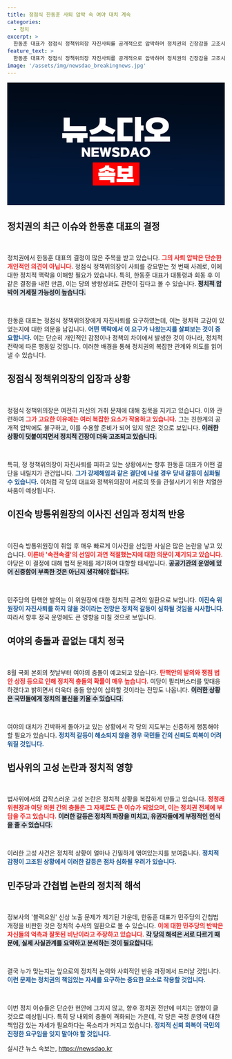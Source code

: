 ```yaml
---
title: 정점식 한동훈 사퇴 압박 속 여야 대치 계속
categories:
  - 정치
excerpt: >
  한동훈 대표가 정점식 정책위의장 자진사퇴를 공개적으로 압박하며 정치권의 긴장감을 고조시키고 있습니다. 대통령과의 회동 후 전개된 이 사태의 배경과 여야 간의 계속되는 충돌 양상을 깊이 있게 분석해봅니다. 클릭하여 정치의 숨은 속내를 파헤쳐보세요!
feature_text: >
  한동훈 대표가 정점식 정책위의장 자진사퇴를 공개적으로 압박하며 정치권의 긴장감을 고조시키고 있습니다. 대통령과의 회동 후 전개된 이 사태의 배경과 여야 간의 계속되는 충돌 양상을 깊이 있게 분석해봅니다. 클릭하여 정치의 숨은 속내를 파헤쳐보세요!
image: '/assets/img/newsdao_breakingnews.jpg'
---
```


<p><img src="/assets/img/newsdao_breakingnews.jpg" alt="flaretime 속보" /></p>

<h2 data-ke-size="size26">정치권의 최근 이슈와 한동훈 대표의 결정</h2>

<p data-ke-size="size16">&nbsp;</p>

<p>정치권에서 한동훈 대표의 결정이 많은 주목을 받고 있습니다. <b><span style="color: #ee2323;">그의 사퇴 압박은 단순한 개인적인 의견이 아닙니다.</span></b> 정점식 정책위의장이 사퇴를 강요받는 첫 번째 사례로, 이에 대한 정치적 맥락을 이해할 필요가 있습니다. 특히, 한동훈 대표가 대통령과 회동 후 이 같은 결정을 내린 만큼, 이는 당의 방향성과도 관련이 깊다고 볼 수 있습니다. <b><span style="background-color: #21538527;">정치적 압박이 거세질 가능성이 높습니다.</span></b></p>

<p data-ke-size="size16">&nbsp;</p>

<p>한동훈 대표는 정점식 정책위의장에게 자진사퇴를 요구하였는데, 이는 정치적 교감이 있었는지에 대한 의문을 남깁니다. <b><span style="color: #1a5490;">어떤 맥락에서 이 요구가 나왔는지를 살펴보는 것이 중요합니다.</span></b> 이는 단순히 개인적인 감정이나 정책의 차이에서 발생한 것이 아니라, 정치적 전략에 따른 행동일 것입니다. 이러한 배경을 통해 정치권의 복잡한 관계와 의도를 읽어낼 수 있습니다.</p>

<h2 data-ke-size="size26">정점식 정책위의장의 입장과 상황</h2>

<p data-ke-size="size16">&nbsp;</p>

<p>정점식 정책위의장은 여전히 자신의 거취 문제에 대해 침묵을 지키고 있습니다. 이와 관련하여 <b><span style="color: #ee2323;">그가 고요한 이유에는 여러 복잡한 요소가 작용하고 있습니다.</span></b> 그는 친한계의 공개적 압박에도 불구하고, 이를 수용할 준비가 되어 있지 않은 것으로 보입니다. <b><span style="background-color: #21538527;">이러한 상황이 덧붙여지면서 정치적 긴장이 더욱 고조되고 있습니다.</span></b></p>

<p data-ke-size="size16">&nbsp;</p>

<p>특히, 정 정책위의장이 자진사퇴를 피하고 있는 상황에서는 향후 한동훈 대표가 어떤 결단을 내릴지가 관건입니다. <b><span style="color: #1a5490;">그가 강제해임과 같은 결단에 나설 경우 당내 갈등이 심화될 수 있습니다.</span></b> 이처럼 각 당의 대표와 정책위의장이 서로의 뜻을 관철시키기 위한 치열한 싸움이 예상됩니다.</p>

<h2 data-ke-size="size26">이진숙 방통위원장의 이사진 선임과 정치적 반응</h2>

<p data-ke-size="size16">&nbsp;</p>

<p>이진숙 방통위원장이 취임 후 매우 빠르게 이사진을 선임한 사실은 많은 논란을 낳고 있습니다. <b><span style="color: #ee2323;">이른바 '속전속결'의 선임이 과연 적절했는지에 대한 의문이 제기되고 있습니다.</span></b> 야당은 이 결정에 대해 법적 문제를 제기하며 대항할 태세입니다. <b><span style="background-color: #21538527;">공공기관의 운영에 있어 신중함이 부족한 것은 아닌지 생각해야 합니다.</span></b></p>

<p data-ke-size="size16">&nbsp;</p>

<p>민주당의 탄핵안 발의는 이 위원장에 대한 정치적 공격의 일환으로 보입니다. <b><span style="color: #1a5490;">이진숙 위원장이 자진사퇴를 하지 않을 것이라는 전망은 정치적 갈등이 심화될 것임을 시사합니다.</span></b> 따라서 향후 정국 운영에도 큰 영향을 미칠 것으로 보입니다.</p>

<h2 data-ke-size="size26">여야의 충돌과 끝없는 대치 정국</h2>

<p data-ke-size="size16">&nbsp;</p>

<p>8월 국회 본회의 첫날부터 여야의 충돌이 예고되고 있습니다. <b><span style="color: #ee2323;">탄핵안의 발의와 쟁점 법안 상정 등으로 인해 정치적 충돌의 확률이 매우 높습니다.</span></b> 여당이 필리버스터를 맞대응하겠다고 밝히면서 더욱더 충돌 양상이 심화할 것이라는 전망도 나옵니다. <b><span style="background-color: #21538527;">이러한 상황은 국민들에게 정치의 불신을 키울 수 있습니다.</span></b></p>

<p data-ke-size="size16">&nbsp;</p>

<p>여야의 대치가 긴박하게 돌아가고 있는 상황에서 각 당의 지도부는 신중하게 행동해야 할 필요가 있습니다. <b><span style="color: #1a5490;">정치적 갈등이 해소되지 않을 경우 국민들 간의 신뢰도 회복이 어려워질 것입니다.</span></b></p>

<h2 data-ke-size="size26">법사위의 고성 논란과 정치적 영향</h2>

<p data-ke-size="size16">&nbsp;</p>

<p>법사위에서의 갑작스러운 고성 논란은 정치적 상황을 복잡하게 만들고 있습니다. <b><span style="color: #ee2323;">정청래 위원장과 여당 의원 간의 충돌은 그 자체로도 큰 이슈가 되었으며, 이는 정치권 전체에 부담을 주고 있습니다.</span></b> <b><span style="background-color: #21538527;">이러한 갈등은 정치적 파장을 미치고, 유권자들에게 부정적인 인식을 줄 수 있습니다.</span></b></p>

<p data-ke-size="size16">&nbsp;</p>

<p>이러한 고성 사건은 정치적 상황이 얼마나 긴밀하게 엮여있는지를 보여줍니다. <b><span style="color: #1a5490;">정치적 감정이 고조된 상황에서 이러한 갈등은 점차 심화될 우려가 있습니다.</span></b></p>

<h2 data-ke-size="size26">민주당과 간첩법 논란의 정치적 해석</h2>

<p data-ke-size="size16">&nbsp;</p>

<p>정보사의 '블랙요원' 신상 노출 문제가 제기된 가운데, 한동훈 대표가 민주당의 간첩법 개정을 비판한 것은 정치적 수사의 일환으로 볼 수 있습니다. <b><span style="color: #ee2323;">이에 대한 민주당의 반박은 자신들의 억측과 잘못된 비난이라고 주장하고 있습니다.</span></b> <b><span style="background-color: #21538527;">각 당의 해석은 서로 다르기 때문에, 실제 사실관계를 요약하고 분석하는 것이 필요합니다.</span></b></p>

<p data-ke-size="size16">&nbsp;</p>

<p>결국 누가 맞는지는 앞으로의 정치적 논의와 사회적인 반응 과정에서 드러날 것입니다. <b><span style="color: #1a5490;">이런 문제는 정치권의 책임있는 자세를 요구하는 중요한 요소로 작용할 것입니다.</span></b></p>

<p data-ke-size="size16">&nbsp;</p>

<p>이번 정치 이슈들은 단순한 현안에 그치지 않고, 향후 정치권 전반에 미치는 영향이 클 것으로 예상됩니다. 특히 당 내외의 충돌이 격화되는 가운데, 각 당은 국정 운영에 대한 책임감 있는 자세가 필요하다는 목소리가 커지고 있습니다. <b><span style="color: #1a5490;">정치적 신뢰 회복이 국민의 진정한 요구임을 잊지 말아야 할 것입니다.</span></b> </p>
실시간 뉴스 속보는, <a href="https://newsdao.kr" rel="dofollow">https://newsdao.kr</a>


